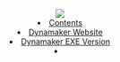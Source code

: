 <header>
<!--   <style>
    .logo {
      height: 5%;
      max-width: 20%;
    }
  </style> -->

  <navbar type="dark">
    <a slot="brand" href="{{baseUrl}}/index.html" title="Dynamaker Guide" class="navbar-brand"><img src="{{ baseUrl }}/Contents/Images/Dynamaker%20Guide%20Logo.png" class="logo"></a>
    <li><a href="{{baseUrl}}/mainPg.html" class="nav-link DynamixTxtContainer">Contents</a></li>
    <dropdown header="Dynamaker Links" class="nav-link DynamixTxtContainer">
        <li><a href="https://dynamaker.tunergames.com/" class="dropdown-item DynamixTxtContainer">Dynamaker Website</a></li>
        <li><a href="https://github.com/jmakxd/dynamaker-modified/releases" class="dropdown-item DynamixTxtContainer">Dynamaker EXE Version</a></li>
    </dropdown>
    <li slot="right">
      <form class="navbar-form">
        <searchbar :data="searchData" placeholder="Search" :on-hit="searchCallback" menu-align-right></searchbar>
      </form>
    </li>
  </navbar>
</header>
